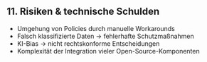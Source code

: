 ## 11. Risiken & technische Schulden
- Umgehung von Policies durch manuelle Workarounds
- Falsch klassifizierte Daten → fehlerhafte Schutzmaßnahmen
- KI-Bias → nicht rechtskonforme Entscheidungen
- Komplexität der Integration vieler Open-Source-Komponenten  
